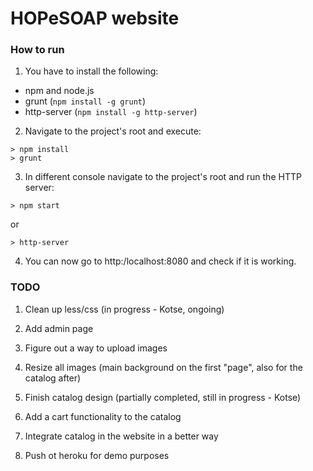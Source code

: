 HOPeSOAP website
========

### How to run ###

1. You have to install the following:
 - npm and node.js
 - grunt (`npm install -g grunt`)
 - http-server (`npm install -g http-server`) 

2. Navigate to the project's root and execute:
  ```
  > npm install
  > grunt
  ```
3. In different console navigate to the project's root and run the HTTP server:
  ```
  > npm start
  ```
 or
  ```
  > http-server
  ```
  
4. You can now go to http:/localhost:8080 and check if it is working.


### TODO ###

1. Clean up less/css (in progress - Kotse, ongoing)

1. Add admin page

1. Figure out a way to upload images

1. Resize all images (main background on the first "page", also for the catalog after)

1. Finish catalog design (partially completed, still in progress - Kotse)

1. Add a cart functionality to the catalog

1. Integrate catalog in the website in a better way

1. Push ot heroku for demo purposes

